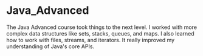 # Java_Advanced
The Java Advanced course took things to the next level. I worked with more complex data structures like sets, stacks, queues, and maps. I also learned how to work with files, streams, and iterators. It really improved my understanding of Java's core APIs.
